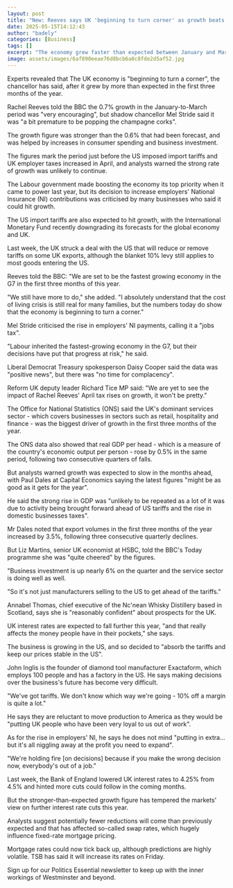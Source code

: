 ```yaml
---
layout: post
title: "New: Reeves says UK 'beginning to turn corner' as growth beats forecasts"
date: 2025-05-15T14:12:43
author: "badely"
categories: [Business]
tags: []
excerpt: "The economy grew faster than expected between January and March, before UK and US tax rises were brought in during April."
image: assets/images/6af890eeae76d8bcb6a0c8fde2d5af52.jpg
---
```


Experts revealed that The UK economy is "beginning to turn a corner", the chancellor has said, after it grew by more than expected in the first three months of the year.

Rachel Reeves told the BBC the 0.7% growth in the January-to-March period was "very encouraging", but shadow chancellor Mel Stride said it was "a bit premature to be popping the champagne corks".

The growth figure was stronger than the 0.6% that had been forecast, and was helped by increases in consumer spending and business investment.

The figures mark the period just before the US imposed import tariffs and UK employer taxes increased in April, and analysts warned the strong rate of growth was unlikely to continue.

The Labour government made boosting the economy its top priority when it came to power last year, but its decision to increase employers' National Insurance (NI) contributions was criticised by many businesses who said it could hit growth.

The US import tariffs are also expected to hit growth, with the International Monetary Fund recently downgrading its forecasts for the global economy and UK.

Last week, the UK struck a deal with the US that will reduce or remove tariffs on some UK exports, although the blanket 10% levy still applies to most goods entering the US.

Reeves told the BBC:  "We are set to be the fastest growing economy in the G7 in the first three months of this year.

"We still have more to do," she added. "I absolutely understand that the cost of living crisis is still real for many families, but the numbers today do show that the economy is beginning to turn a corner."

Mel Stride criticised the rise in employers' NI payments, calling it a "jobs tax".

"Labour inherited the fastest-growing economy in the G7, but their decisions have put that progress at risk," he said.

Liberal Democrat Treasury spokesperson Daisy Cooper said the data was "positive news", but there was "no time for complacency".

Reform UK deputy leader Richard Tice MP said: "We are yet to see the impact of Rachel Reeves' April tax rises on growth, it won't be pretty."

The Office for National Statistics (ONS) said the UK's dominant services sector - which covers businesses in sectors such as retail, hospitality and finance - was the biggest driver of growth in the first three months of the year.

The ONS data also showed that real GDP per head - which is a measure of the country's economic output per person - rose by 0.5% in the same period, following two consecutive quarters of falls.

But analysts warned growth was expected to slow in the months ahead, with Paul Dales at Capital Economics saying the latest figures "might be as good as it gets for the year".

He said the strong rise in GDP was "unlikely to be repeated as a lot of it was due to activity being brought forward ahead of US tariffs and the rise in domestic businesses taxes".

Mr Dales noted that export volumes in the first three months of the year increased by 3.5%, following three consecutive quarterly declines.

But Liz Martins, senior UK economist at HSBC, told the BBC's Today programme she was "quite cheered" by the figures.

"Business investment is up nearly 6% on the quarter and the service sector is doing well as well.

"So it's not just manufacturers selling to the US to get ahead of the tariffs."

Annabel Thomas, chief executive of the Nc'nean Whisky Distillery based in Scotland, says she is "reasonably confident" about prospects for the UK.

UK interest rates are expected to fall further this year, "and that really affects the money people have in their pockets," she says.

The business is growing in the US, and so decided to "absorb the tariffs and keep our prices stable in the US".

John Inglis is the founder of diamond tool manufacturer Exactaform, which employs 100 people and has a factory in the US. He says making decisions over the business's future has become very difficult.

"We've got tariffs. We don't know which way we're going - 10% off a margin is quite a lot."

He says they are reluctant to move production to America as they would be "putting UK people who have been very loyal to us out of work".

As for the rise in employers' NI, he says he does not mind "putting in extra... but it's all niggling away at the profit you need to expand".

"We're holding fire [on decisions] because if you make the wrong decision now, everybody's out of a job."

Last week, the Bank of England lowered UK interest rates to 4.25% from 4.5% and hinted more cuts could follow in the coming months.

But the stronger-than-expected growth figure has tempered the markets' view on further interest rate cuts this year.

Analysts suggest potentially fewer reductions will come than previously expected and that has affected so-called swap rates, which hugely influence fixed-rate mortgage pricing.

Mortgage rates could now tick back up, although predictions are highly volatile. TSB has said it will increase its rates on Friday.

Sign up for our Politics Essential newsletter to keep up with the inner workings of Westminster and beyond.

